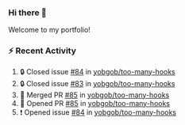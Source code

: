 ### Hi there 👋
Welcome to my portfolio!

### ⚡ Recent Activity
<!--START_SECTION:activity-->
1. 🔒 Closed issue [#84](https://github.com/yobgob/too-many-hooks/issues/84) in [yobgob/too-many-hooks](https://github.com/yobgob/too-many-hooks)
2. 🔒 Closed issue [#83](https://github.com/yobgob/too-many-hooks/issues/83) in [yobgob/too-many-hooks](https://github.com/yobgob/too-many-hooks)
3. 🎉 Merged PR [#85](https://github.com/yobgob/too-many-hooks/pull/85) in [yobgob/too-many-hooks](https://github.com/yobgob/too-many-hooks)
4. 💪 Opened PR [#85](https://github.com/yobgob/too-many-hooks/pull/85) in [yobgob/too-many-hooks](https://github.com/yobgob/too-many-hooks)
5. ❗ Opened issue [#84](https://github.com/yobgob/too-many-hooks/issues/84) in [yobgob/too-many-hooks](https://github.com/yobgob/too-many-hooks)
<!--END_SECTION:activity-->
